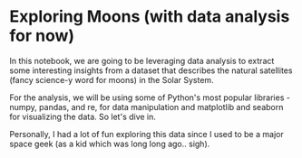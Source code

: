 # Exploring Moons (with data analysis for now)

In this notebook, we are going to be leveraging data analysis to extract some interesting insights from a dataset that describes the natural satellites (fancy science-y word for moons) in the Solar System. 

For the analysis, we will be using some of Python's most popular libraries - numpy, pandas, and re, for data manipulation and matplotlib and seaborn for visualizing the data. So let's dive in.

Personally, I had a lot of fun exploring this data since I used to be a major space geek (as a kid which was long long ago.. sigh).
